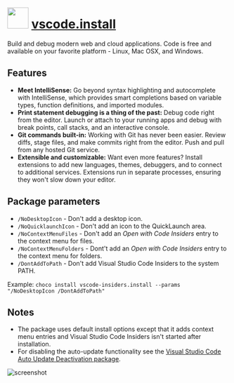 # <img src="https://cdn.jsdelivr.net/gh/felipecassiors/chocolatey-coreteampackages@master/icons/vscode-insiders.png" width="48" height="48"/> [vscode.install](https://chocolatey.org/packages/vscode)

Build and debug modern web and cloud applications. Code is free and available on your favorite platform - Linux, Mac OSX, and Windows.

## Features

* **Meet IntelliSense:** Go beyond syntax highlighting and autocomplete with IntelliSense, which provides smart completions based on variable types, function definitions, and imported modules.
* **Print statement debugging is a thing of the past:** Debug code right from the editor. Launch or attach to your running apps and debug with break points, call stacks, and an interactive console.
* **Git commands built-in:** Working with Git has never been easier. Review diffs, stage files, and make commits right from the editor. Push and pull from any hosted Git service.
* **Extensible and customizable:** Want even more features? Install extensions to add new languages, themes, debuggers, and to connect to additional services. Extensions run in separate processes, ensuring they won't slow down your editor.

## Package parameters

* `/NoDesktopIcon` - Don't add a desktop icon.
* `/NoQuicklaunchIcon` - Don't add an icon to the QuickLaunch area.
* `/NoContextMenuFiles` - Don't add an _Open with Code Insiders_ entry to the context menu for files.
* `/NoContextMenuFolders` - Dont't add an _Open with Code Insiders_ entry to the context menu for folders.
* `/DontAddToPath` - Don't add Visual Studio Code Insiders to the system PATH.

Example: `choco install vscode-insiders.install --params "/NoDesktopIcon /DontAddToPath"`

## Notes

* The package uses default install options except that it adds context menu entries and Visual Studio Code Insiders isn't started after installation.
* For disabling the auto-update functionality see the [Visual Studio Code Auto Update Deactivation package](https://chocolatey.org/packages/visualstudiocode-disableautoupdate).

![screenshot](https://cdn.jsdelivr.net/gh/chocolatey-community/chocolatey-coreteampackages@6dc510f16b69a2134e901f2576e991c462a18e9b/automatic/vscode/screenshot.png)
